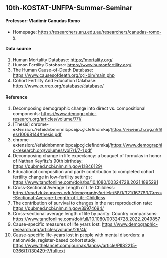 ## 10th-KOSTAT-UNFPA-Summer-Seminar

#### Professor: Vladimir Canudas Romo
- Homepage: https://researchers.anu.edu.au/researchers/canudas-romo-v

#### Data source
1. Human Mortality Database: https://mortality.org/
2. Human Fertility Database: https://www.humanfertility.org/
3. The Human Cause-of-Death Database: https://www.causesofdeath.org/cgi-bin/main.php
4. Cohort Fertility And Education Database: https://www.eurrep.org/database/database/

#### Reference
1. Decomposing demographic change into direct vs. compositional components: https://www.demographic-research.org/articles/volume/7/1/
2. [Thesis] chrome-extension://efaidnbmnnnibpcajpcglclefindmkaj/https://research.rug.nl/files/10068144/thesis.pdf
3. chrome-extension://efaidnbmnnnibpcajpcglclefindmkaj/https://www.demographic-research.org/volumes/vol7/1/7-1.pdf
4. Decomposing change in life expectancy: a bouquet of formulas in honor of Nathan Keyfitz's 90th birthday: https://pubmed.ncbi.nlm.nih.gov/12846129/
5. Educational composition and parity contribution to completed cohort fertility change in low-fertility settings: https://www.tandfonline.com/doi/abs/10.1080/00324728.2021.1895291
6. Cross-Sectional Average Length of Life Childless: https://read.dukeupress.edu/demography/article/58/1/321/167783/Cross-Sectional-Average-Length-of-Life-Childless
7. The contribution of survival to changes in the net reproduction rate: https://pubmed.ncbi.nlm.nih.gov/36974694/
8. Cross-sectional average length of life by parity: Country comparisons: https://www.tandfonline.com/doi/full/10.1080/00324728.2022.2049857
9. Cause-specific measures of life years lost: https://www.demographic-research.org/articles/volume/29/41/
10. Cause-specific life-years lost in people with mental disorders: a nationwide, register-based cohort study: https://www.thelancet.com/journals/lanpsy/article/PIIS2215-0366(17)30429-7/fulltext
